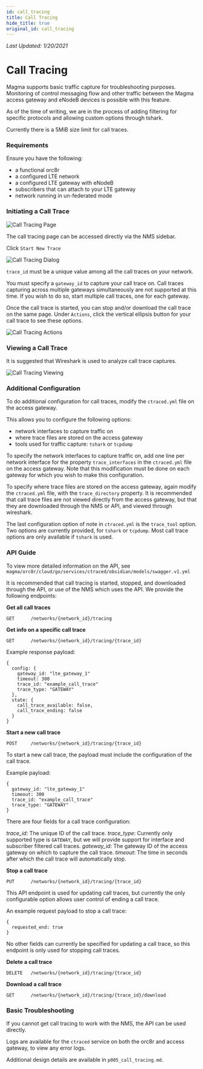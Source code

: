 ```yaml
---
id: call_tracing
title: Call Tracing
hide_title: true
original_id: call_tracing
---
```


*Last Updated: 1/20/2021*

# Call Tracing

Magma supports basic traffic capture for troubleshooting purposes.
Monitoring of control messaging flow and other traffic between the Magma access
gateway and eNodeB devices is possible with this feature.

As of the time of writing, we are in the process of adding filtering for
specific protocols and allowing custom options through tshark.

Currently there is a 5MiB size limit for call traces.

### Requirements

Ensure you have the following:

* a functional orc8r
* a configured LTE network
* a configured LTE gateway with eNodeB
* subscribers that can attach to your LTE gateway
* network running in un-federated mode

### Initiating a Call Trace

![Call Tracing Page](assets/nms/calltracing_page.png)

The call tracing page can be accessed directly via the NMS sidebar.

Click `Start New Trace`

![Call Tracing Dialog](assets/nms/calltracing_dialog.png)

`trace_id` must be a unique value among all the call traces on your network.

You must specify a `gateway_id` to capture your call trace on. Call traces
capturing across multiple gateways simultaneously are not supported at this
time. If you wish to do so, start multiple call traces, one for each gateway.

Once the call trace is started, you can stop and/or download the call trace
on the same page. Under `Actions`, click the vertical ellipsis button for your
call trace to see these options.

![Call Tracing Actions](assets/nms/calltracing_actions.png)

### Viewing a Call Trace

It is suggested that Wireshark is used to analyze call trace captures.

![Call Tracing Viewing](assets/nms/calltracing_wireshark.png)

### Additional Configuration

To do additional configuration for call traces, modify the `ctraced.yml` file
on the access gateway.

This allows you to configure the following options:

- network interfaces to capture traffic on
- where trace files are stored on the access gateway
- tools used for traffic capture: `tshark` or `tcpdump`

To specify the network interfaces to capture traffic on, add one line per
network interface for the property `trace_interfaces` in the `ctraced.yml` file
on the access gateway. Note that this modification must be done on each gateway
for which you wish to make this configuration.

To specify where trace files are stored on the access gateway, again modify
the `ctraced.yml` file, with the `trace_directory` property. It is recommended
that call trace files are not viewed directly from the access gateway, but
that they are downloaded through the NMS or API, and viewed through wireshark.

The last configuration option of note in `ctraced.yml` is the `trace_tool`
option. Two options are currently provided, for `tshark` or `tcpdump`. Most
call trace options are only available if `tshark` is used.

### API Guide

To view more detailed information on the API, see
`magma/orc8r/cloud/go/services/ctraced/obsidian/models/swagger.v1.yml`

It is recommended that call tracing is started, stopped, and downloaded through
the API, or use of the NMS which uses the API. We provide the following
endpoints:

**Get all call traces**

```GET      /networks/{network_id}/tracing```

**Get info on a specific call trace**

```GET      /networks/{network_id}/tracing/{trace_id}```

Example response payload:
```
{
  config: {
    gateway_id: "lte_gateway_1"
    timeout: 300
    trace_id: "example_call_trace"
    trace_type: "GATEWAY"
  },
  state: {
    call_trace_available: false,
    call_trace_ending: false
  }
}
```

**Start a new call trace**

```POST     /networks/{network_id}/tracing/{trace_id}```

To start a new call trace, the payload must include the configuration of the
call trace.

Example payload:
```
{
  gateway_id: "lte_gateway_1"
  timeout: 300
  trace_id: "example_call_trace"
  trace_type: "GATEWAY"
}
```

There are four fields for a call trace configuration:

*trace_id*: The unique ID of the call trace.
*trace_type*: Currently only supported type is `GATEWAY`, but we will provide
support for interface and subscriber filtered call traces.
*gateway_id*: The gateway ID of the access gateway on which to capture the call
trace.
*timeout*: The time in seconds after which the call trace will automatically
stop.

**Stop a call trace**

```PUT      /networks/{network_id}/tracing/{trace_id}```

This API endpoint is used for updating call traces, but currently the only
configurable option allows user control of ending a call trace.

An example request payload to stop a call trace:
```
{
  requested_end: true
}
```
No other fields can currently be specified for updating a call trace, so this
endpoint is only used for stopping call traces.

**Delete a call trace**

```DELETE   /networks/{network_id}/tracing/{trace_id}```

**Download a call trace**

```GET      /networks/{network_id}/tracing/{trace_id}/download```

### Basic Troubleshooting

If you cannot get call tracing to work with the NMS, the API can be used
directly.

Logs are available for the `ctraced` service on both the orc8r and access
gateway, to view any error logs.

Additional design details are available in `p005_call_tracing.md`.
